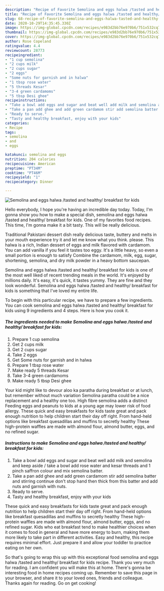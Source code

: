 ```yaml
---
description: "Recipe of Favorite Semolina and eggs halwa /tasted and healthy/ breakfast for kids"
title: "Recipe of Favorite Semolina and eggs halwa /tasted and healthy/ breakfast for kids"
slug: 68-recipe-of-favorite-semolina-and-eggs-halwa-tasted-and-healthy-breakfast-for-kids
date: 2020-10-29T14:35:45.330Z
image: https://img-global.cpcdn.com/recipes/e983d2bb76e970b6/751x532cq70/semolina-and-eggs-halwa-tasted-and-healthy-breakfast-for-kids-recipe-main-photo.jpg
thumbnail: https://img-global.cpcdn.com/recipes/e983d2bb76e970b6/751x532cq70/semolina-and-eggs-halwa-tasted-and-healthy-breakfast-for-kids-recipe-main-photo.jpg
cover: https://img-global.cpcdn.com/recipes/e983d2bb76e970b6/751x532cq70/semolina-and-eggs-halwa-tasted-and-healthy-breakfast-for-kids-recipe-main-photo.jpg
author: Rose Copeland
ratingvalue: 4.4
reviewcount: 28773
recipeingredient:
- "1 cup semolina"
- "2 cups milk"
- "2 cups sugar"
- "2 eggs"
- "Some nuts for garnish and in halwa"
- "1 tbsp rose water"
- "5 threads Kesar"
- "3-4 green cardamoms"
- "5 tbsp Desi ghee"
recipeinstructions:
- "Take a bowl add eggs and sugar and beat well add milk and semolina and keep aside / take a bowl add rose water and kesar threads and 1 pinch saffron colour and mix semolina batter."
- "Take a pan add ghee and add green cardamom stir add semolina batter and stirring continue don&#39;t stop hand then thick from this batter and add nuts and garnish with nuts."
- "Ready to serve."
- "Tasty and healthy breakfast, enjoy with your kids"
categories:
- Recipe
tags:
- semolina
- and
- eggs

katakunci: semolina and eggs 
nutrition: 204 calories
recipecuisine: American
preptime: "PT34M"
cooktime: "PT46M"
recipeyield: "1"
recipecategory: Dinner

---
```



![Semolina and eggs halwa /tasted and healthy/ breakfast for kids](https://img-global.cpcdn.com/recipes/e983d2bb76e970b6/751x532cq70/semolina-and-eggs-halwa-tasted-and-healthy-breakfast-for-kids-recipe-main-photo.jpg)

Hello everybody, I hope you're having an incredible day today. Today, I'm gonna show you how to make a special dish, semolina and eggs halwa /tasted and healthy/ breakfast for kids. One of my favorites food recipes. This time, I'm gonna make it a bit tasty. This will be really delicious.

Traditional Pakistani dessert dish really delicious taste, buttery and melts in your mouth experience try it and let me know what you think. please. This halwa is a rich, Indian dessert of eggs and milk flavored with cardamom. You can add vanilla if you feel it tastes too eggy. It&#39;s a little heavy, so even a small portion is enough to satisfy Combine the cardamom, milk, egg, sugar, shortening, semolina, and dry milk powder in a heavy bottom saucepan.

Semolina and eggs halwa /tasted and healthy/ breakfast for kids is one of the most well liked of recent trending meals in the world. It's enjoyed by millions daily. It's easy, it's quick, it tastes yummy. They are fine and they look wonderful. Semolina and eggs halwa /tasted and healthy/ breakfast for kids is something that I've loved my entire life.


To begin with this particular recipe, we have to prepare a few ingredients. You can cook semolina and eggs halwa /tasted and healthy/ breakfast for kids using 9 ingredients and 4 steps. Here is how you cook it.

<!--inarticleads1-->

##### The ingredients needed to make Semolina and eggs halwa /tasted and healthy/ breakfast for kids:

1. Prepare 1 cup semolina
1. Get 2 cups milk
1. Get 2 cups sugar
1. Take 2 eggs
1. Get Some nuts for garnish and in halwa
1. Prepare 1 tbsp rose water
1. Make ready 5 threads Kesar
1. Take 3-4 green cardamoms
1. Make ready 5 tbsp Desi ghee


Your kid might like to devour aloo ka paratha during breakfast or at lunch, but remember without much variation Semolina paratha could be a nice replacement and a healthy one too. High fibre semolina adds a distinct Feeding eggs and peanuts to kids at a young age may lower risk of food allergy. These quick and easy breakfasts for kids taste great and pack enough nutrition to help children start their day off right. From hand-held options like breakfast quesadillas and muffins to secretly healthy These high-protein waffles are made with almond flour, almond butter, eggs, and no refined sugar. 

<!--inarticleads2-->

##### Instructions to make Semolina and eggs halwa /tasted and healthy/ breakfast for kids:

1. Take a bowl add eggs and sugar and beat well add milk and semolina and keep aside / take a bowl add rose water and kesar threads and 1 pinch saffron colour and mix semolina batter.
1. Take a pan add ghee and add green cardamom stir add semolina batter and stirring continue don&#39;t stop hand then thick from this batter and add nuts and garnish with nuts.
1. Ready to serve.
1. Tasty and healthy breakfast, enjoy with your kids


These quick and easy breakfasts for kids taste great and pack enough nutrition to help children start their day off right. From hand-held options like breakfast quesadillas and muffins to secretly healthy These high-protein waffles are made with almond flour, almond butter, eggs, and no refined sugar. Kids who eat breakfast tend to make healthier choices when it comes to food in general and have more energy to burn, making them more likely to take part in different activities. Easy and healthy, this recipe requires minimal effort. Just prepare it and allow your toddler to practice eating on her own. 

So that's going to wrap this up with this exceptional food semolina and eggs halwa /tasted and healthy/ breakfast for kids recipe. Thank you very much for reading. I am confident you will make this at home. There's gonna be interesting food in home recipes coming up. Remember to save this page in your browser, and share it to your loved ones, friends and colleague. Thanks again for reading. Go on get cooking!
